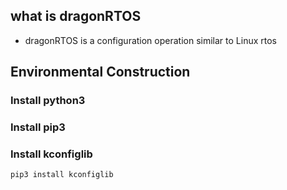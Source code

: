 ## what is dragonRTOS
- dragonRTOS is a configuration operation similar to Linux rtos
## Environmental Construction 
### Install python3
### Install pip3
### Install kconfiglib
```shell
pip3 install kconfiglib
```
